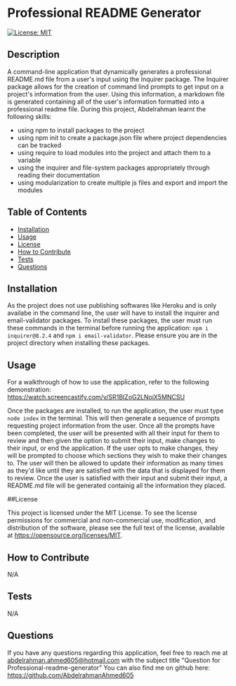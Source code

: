 # Professional README Generator

[![License: MIT](https://img.shields.io/badge/License-MIT-yellow.svg)](https://opensource.org/licenses/MIT)

## Description

A command-line application that dynamically generates a professional README.md file from a user's input using the Inquirer package. The Inquirer package allows for the creation of command lind prompts to get input on a project's information from the user. Using this information, a markdown file is generated containing all of the user's information formatted into a professional readme file. During this project, Abdelrahman learnt the following skills: 
- using npm to install packages to the project 
- using npm init to create a package.json file where project dependencies can be tracked 
- using require to load modules into the project and attach them to a variable 
- using the inquirer and file-system packages appropriately through reading their documentation 
- using modularization to create multiple js files and export and import the modules

## Table of Contents

- [Installation](#installation)
- [Usage](#usage)
- [License](#license)
- [How to Contribute](#how-to-contribute)
- [Tests](#tests)
- [Questions](#questions)

## Installation

As the project does not use publishing softwares like Heroku and is only availabe in the command line, the user will have to install the inquirer and email-validator packages. To install these packages, the user must run these commands in the terminal before running the application: `npm i inquirer@8.2.4` and `npm i email-validator`. Please ensure you are in the project directory when installing these packages.

## Usage

For a walkthrough of how to use the application, refer to the following demonstration: https://watch.screencastify.com/v/SR1BIZoG2LNoiX5MNCSU

Once the packages are installed, to run the application, the user must type `node index` in the terminal.  This will then generate a sequence of prompts requesting project information from the user. Once all the prompts have been completed, the user will be presented with all their input for them to review and then given the option to submit their input, make changes to their input, or end the application. If the user opts to make changes, they will be prompted to choose which sections they wish to make their changes to. The user will then be allowed to update their information as many times as they'd like until they are satisfied with the data that is displayed for them to review. Once the user is satisfied with their input and submit their input, a README.md file will be generated containig all the information they placed.

##License

This project is licensed under the MIT License. To see the license permissions for commercial and non-commercial use, modification, and distribution of the software, please see the full text of the license, available at https://opensource.org/licenses/MIT.

## How to Contribute

N/A

## Tests

N/A

## Questions

If you have any questions regarding this application, feel free to reach me at abdelrahman.ahmed605@hotmail.com with the subject title "Question for Professional-readme-generator"
You can also find me on github here: https://github.com/AbdelrahmanAhmed605
